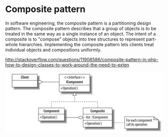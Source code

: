 Composite pattern
====================

In software engineering, the composite pattern is a partitioning design pattern. The composite pattern describes that a group of objects is to be treated in the same way as a single instance of an object. The intent of a composite is to "compose" objects into tree structures to represent part-whole hierarchies. Implementing the composite pattern lets clients treat individual objects and compositions uniformly.

http://stackoverflow.com/questions/11908586/composite-pattern-in-php-how-to-design-classes-to-work-around-the-need-to-exten

![Alt text](../../uml/composite.jpg)
